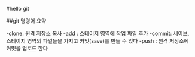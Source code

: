 #hello git

##git 명령어 요약

-clone: 원격 저장소 복사 
-add : 스테이지 영역에 작업 파일 추가
-commit: 세이브, 스테이지 영역의 파일들을 가지고 커밋(save)를 만들 수 있다 
-push : 원격 저장소에 커밋을 업로드 한다